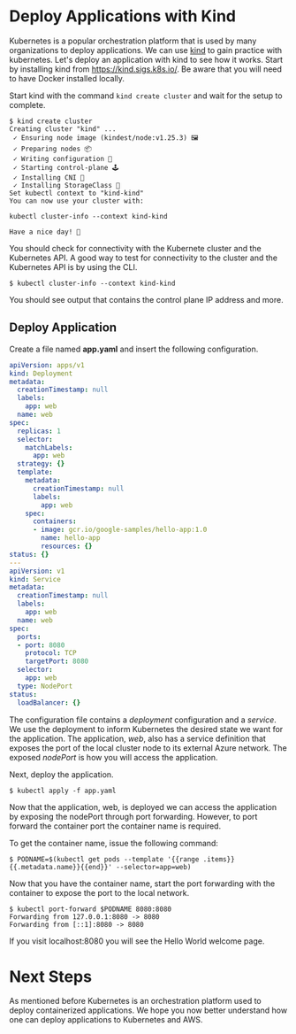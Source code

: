 # Deploy Applications with Kind

Kubernetes is a popular orchestration platform that is used by many organizations to deploy applications. We can use [kind](https://kind.sigs.k8s.io/) to gain practice with kubernetes. Let's deploy an application with kind to see how it works. Start by installing kind from https://kind.sigs.k8s.io/. Be aware that you will need to have Docker installed locally.

Start kind with the command `kind create cluster` and wait for the setup to complete.

```
$ kind create cluster
Creating cluster "kind" ...
 ✓ Ensuring node image (kindest/node:v1.25.3) 🖼
 ✓ Preparing nodes 📦
 ✓ Writing configuration 📜
 ✓ Starting control-plane 🕹️
 ✓ Installing CNI 🔌
 ✓ Installing StorageClass 💾
Set kubectl context to "kind-kind"
You can now use your cluster with:

kubectl cluster-info --context kind-kind

Have a nice day! 👋
```

You should check for connectivity with the Kubernete cluster and the Kubernetes API. A good way to test for connectivity to the cluster and the Kubernetes API is by using the CLI.

```
$ kubectl cluster-info --context kind-kind
```

You should see output that contains the control plane IP address and more.

## Deploy Application

Create a file named **app.yaml** and insert the following configuration.

```yml
apiVersion: apps/v1
kind: Deployment
metadata:
  creationTimestamp: null
  labels:
    app: web
  name: web
spec:
  replicas: 1
  selector:
    matchLabels:
      app: web
  strategy: {}
  template:
    metadata:
      creationTimestamp: null
      labels:
        app: web
    spec:
      containers:
      - image: gcr.io/google-samples/hello-app:1.0
        name: hello-app
        resources: {}
status: {}
---
apiVersion: v1
kind: Service
metadata:
  creationTimestamp: null
  labels:
    app: web
  name: web
spec:
  ports:
  - port: 8080
    protocol: TCP
    targetPort: 8080
  selector:
    app: web
  type: NodePort
status:
  loadBalancer: {}
```

The configuration file contains a *deployment* configuration and a *service*. We use the deployment to inform Kubernetes the desired state we want for the application. The application, *web*, also has a service definition that exposes the port of the local cluster node to its external Azure network. The exposed *nodePort* is how you will access the application.

Next, deploy the application.

```shell
$ kubectl apply -f app.yaml
```

Now that the application, web, is deployed we can access the application by exposing the nodePort through port forwarding. However, to port forward the container port the container name is required.

To get the container name, issue the following command:

```shell
$ PODNAME=$(kubectl get pods --template '{{range .items}}{{.metadata.name}}{{end}}' --selector=app=web)
```

Now that you have the container name, start the port forwarding with the container to expose the port to the local network.
```
$ kubectl port-forward $PODNAME 8080:8080
Forwarding from 127.0.0.1:8080 -> 8080
Forwarding from [::1]:8080 -> 8080
```

If you visit localhost:8080 you will see the Hello World welcome page.

# Next Steps

As mentioned before Kubernetes is an orchestration platform used to deploy containerized applications. We hope you now better understand how one can deploy applications to Kubernetes and AWS.

